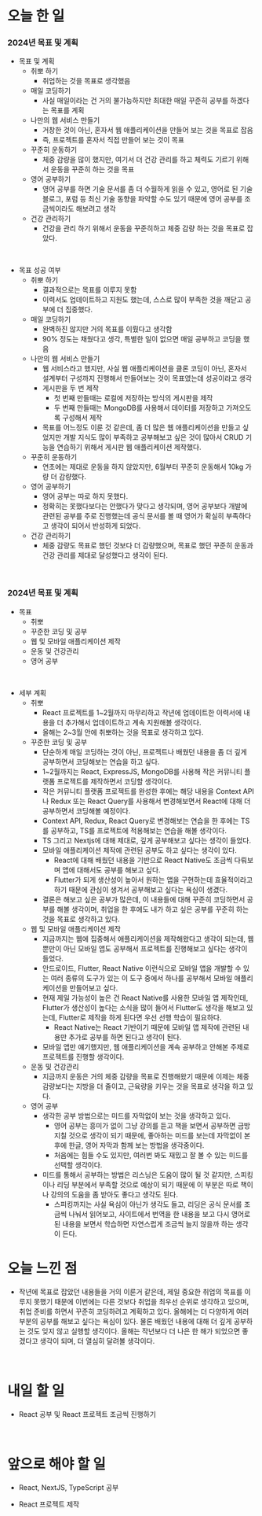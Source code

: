 # 오늘 한 일

### 2024년 목표 및 계획

- 목표 및 계획
  - 취뽀 하기
    - 취업하는 것을 목표로 생각했음
  - 매일 코딩하기
    - 사실 매일이라는 건 거의 불가능하지만 최대한 매일 꾸준히 공부를 하겠다는 목표를 계획
  - 나만의 웹 서비스 만들기
    - 거창한 것이 아닌, 혼자서 웹 애플리케이션을 만들어 보는 것을 목표로 잡음
    - 즉, 프로젝트를 혼자서 직접 만들어 보는 것이 목표
  - 꾸준히 운동하기
    - 체중 감량을 많이 했지만, 여기서 더 건강 관리를 하고 체력도 기르기 위해서 운동을 꾸준히 하는 것을 목표
  - 영어 공부하기
    - 영어 공부를 하면 기술 문서를 좀 더 수월하게 읽을 수 있고, 영어로 된 기술 블로그, 포럼 등 최신 기술 동향을 파악할 수도 있기 때문에 영어 공부를 조금씩이라도 해보려고 생각
  - 건강 관리하기
    - 건강을 관리 하기 위해서 운동을 꾸준히하고 체중 감량 하는 것을 목표로 잡았다.

<br />

- 목표 성공 여부
  - 취뽀 하기
    - 결과적으로는 목표를 이루지 못함
    - 이력서도 업데이트하고 지원도 했는데, 스스로 많이 부족한 것을 깨닫고 공부에 더 집중했다.
  - 매일 코딩하기
    - 완벽하진 않지만 거의 목표를 이뤘다고 생각함
    - 90% 정도는 채웠다고 생각, 특별한 일이 없으면 매일 공부하고 코딩을 했음
  - 나만의 웹 서비스 만들기
    - 웹 서비스라고 했지만, 사실 웹 애플리케이션을 클론 코딩이 아닌, 혼자서 설계부터 구성까지 진행해서 만들어보는 것이 목표였는데 성공이라고 생각
    - 게시판을 두 번 제작
      - 첫 번째 만들때는 로컬에 저장하는 방식의 게시판을 제작
      - 두 번째 만들때는 MongoDB를 사용해서 데이터를 저장하고 가져오도록 구성해서 제작
    - 목표를 어느정도 이룬 것 같은데, 좀 더 많은 웹 애플리케이션을 만들고 싶었지만 개발 지식도 많이 부족하고 공부해보고 싶은 것이 많아서 CRUD 기능을 연습하기 위해서 게시판 웹 애플리케이션 제작했다.
  - 꾸준히 운동하기
    - 연초에는 제대로 운동을 하지 않았지만, 6월부터 꾸준히 운동해서 10kg 가량 더 감량했다.
  - 영어 공부하기
    - 영어 공부는 따로 하지 못했다.
    - 정확히는 못했다보다는 안했다가 맞다고 생각되며, 영어 공부보다 개발에 관련된 공부를 주로 진행했는데 공식 문서를 볼 때 영어가 확실히 부족하다고 생각이 되어서 반성하게 되었다.
  - 건강 관리하기
    - 체중 감량도 목표로 했던 것보다 더 감량했으며, 목표로 했던 꾸준히 운동과 건강 관리를 제대로 달성했다고 생각이 된다.

<br />

### 2024년 목표 및 계획

- 목표
  - 취뽀
  - 꾸준한 코딩 및 공부
  - 웹 및 모바일 애플리케이션 제작
  - 운동 및 건강관리
  - 영어 공부

<br />

- 세부 계획
  - 취뽀
    - React 프로젝트를 1~2월까지 마무리하고 작년에 업데이트한 이력서에 내용을 더 추가해서 업데이트하고 계속 지원해볼 생각이다.
    - 올해는 2~3월 안에 취뽀하는 것을 목표로 생각하고 있다.
  - 꾸준한 코딩 및 공부
    - 단순하게 매일 코딩하는 것이 아닌, 프로젝트나 배웠던 내용을 좀 더 깊게 공부하면서 코딩해보는 연습을 하고 싶다.
    - 1~2월까지는 React, ExpressJS, MongoDB를 사용해 작은 커뮤니티 플랫폼 프로젝트를 제작하면서 코딩할 생각이다.
    - 작은 커뮤니티 플랫폼 프로젝트를 완성한 후에는 해당 내용을 Context API나 Redux 또는 React Query를 사용해서 변경해보면서 React에 대해 더 공부하면서 코딩해볼 예정이다.
    - Context API, Redux, React Query로 변경해보는 연습을 한 후에는 TS를 공부하고, TS를 프로젝트에 적용해보는 연습을 해볼 생각이다.
    - TS 그리고 Nextjs에 대해 제대로, 깊게 공부해보고 싶다는 생각이 들었다.
    - 모바일 애플리케이션 제작에 관련된 공부도 하고 싶다는 생각이 있다.
      - React에 대해 배웠던 내용을 기반으로 React Native도 조금씩 다뤄보며 앱에 대해서도 공부를 해보고 싶다.
      - Flutter가 되게 생산성이 높아서 원하는 앱을 구현하는데 효율적이라고 하기 때문에 관심이 생겨서 공부해보고 싶다는 욕심이 생겼다.
    - 결론은 해보고 싶은 공부가 많은데, 이 내용들에 대해 꾸준히 코딩하면서 공부를 해볼 생각이며, 취업을 한 후에도 내가 하고 싶은 공부를 꾸준히 하는 것을 목표로 생각하고 있다.
  - 웹 및 모바일 애플리케이션 제작
    - 지금까지는 웹에 집중해서 애플리케이션을 제작해왔다고 생각이 되는데, 웹뿐만이 아닌 모바일 앱도 공부해서 프로젝트를 진행해보고 싶다는 생각이 들었다.
    - 안드로이드, Flutter, React Native 이런식으로 모바일 앱을 개발할 수 있는 여러 종류의 도구가 있는 이 도구 중에서 하나를 공부해서 모바일 애플리케이션을 만들어보고 싶다.
    - 현재 제일 가능성이 높은 건 React Native를 사용한 모바일 앱 제작인데, Flutter가 생산성이 높다는 소식을 많이 들어서 Flutter도 생각을 해보고 있는데, Flutter로 제작을 하게 된다면 우선 선행 학습이 필요하다.
      - React Native는 React 기반이기 때문에 모바일 앱 제작에 관련된 내용만 추가로 공부를 하면 된다고 생각이 된다.
    - 모바일 앱만 얘기했지만, 웹 애플리케이션을 계속 공부하고 안해본 주제로 프로젝트를 진행할 생각이다.
  - 운동 및 건강관리
    - 지금까지 운동은 거의 체중 감량을 목표로 진행해왔기 때문에 이제는 체중 감량보다는 지방을 더 줄이고, 근육량을 키우는 것을 목표로 생각을 하고 있다.
  - 영어 공부
    - 생각한 공부 방법으로는 미드를 자막없이 보는 것을 생각하고 있다.
      - 영어 공부는 흥미가 없이 그냥 강의를 듣고 책을 보면서 공부하면 금방 지칠 것으로 생각이 되기 때문에, 좋아하는 미드를 보는데 자막없이 본 후에 한글, 영어 자막과 함께 보는 방법을 생각중이다.
      - 처음에는 힘들 수도 있지만, 여러번 봐도 재밌고 잘 볼 수 있는 미드를 선택할 생각이다.
    - 미드를 통해서 공부하는 방법은 리스닝은 도움이 많이 될 것 같지만, 스피킹이나 리딩 부분에서 부족할 것으로 예상이 되기 때문에 이 부분은 따로 책이나 강의의 도움을 좀 받아도 좋다고 생각도 된다.
      - 스피킹까지는 사실 욕심이 아닌가 생각도 들고, 리딩은 공식 문서를 조금씩 나눠서 읽어보고, 사이트에서 번역을 한 내용을 보고 다시 영어로 된 내용을 보면서 학습하면 자연스럽게 조금씩 늘지 않을까 하는 생각이 든다.

# 오늘 느낀 점

- 작년에 목표로 잡았던 내용들을 거의 이룬거 같은데, 제일 중요한 취업의 목표를 이루지 못했기 때문에 이번에는 다른 것보다 취업을 최우선 순위로 생각하고 있으며, 취업 준비를 하면서 꾸준히 코딩하려고 계획하고 있다. 올해에는 더 다양하게 여러 부분의 공부를 해보고 싶다는 욕심이 있다. 물론 배웠던 내용에 대해 더 깊게 공부하는 것도 잊지 않고 실행할 생각이다. 올해는 작년보다 더 나은 한 해가 되었으면 좋겠다고 생각이 되며, 더 열심히 달려볼 생각이다.

<br />

# 내일 할 일

- React 공부 및 React 프로젝트 조금씩 진행하기

<br />

# 앞으로 해야 할 일

- React, NextJS, TypeScript 공부

- React 프로젝트 제작
